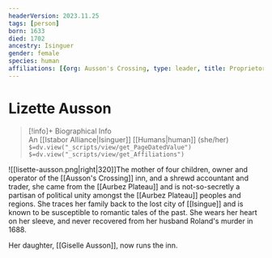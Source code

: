 ```yaml
---
headerVersion: 2023.11.25
tags: [person]
born: 1633
died: 1702
ancestry: Isinguer
gender: female
species: human
affiliations: [{org: Ausson's Crossing, type: leader, title: Proprietor, start: 1688, end: 1699 }]
---
```

# Lizette Ausson
>[!info]+ Biographical Info  
> An [[Istabor Alliance|Isinguer]] [[Humans|human]] (she/her)  
> `$=dv.view("_scripts/view/get_PageDatedValue")`  
> `$=dv.view("_scripts/view/get_Affiliations")`

![[lisette-ausson.png|right|320]]The mother of four children, owner and operator of the [[Ausson's Crossing]] inn, and a shrewd accountant and trader, she came from the [[Aurbez Plateau]] and is not-so-secretly a partisan of political unity amongst the [[Aurbez Plateau]] peoples and regions. She traces her family back to the lost city of [[Isingue]] and is known to be susceptible to romantic tales of the past. She wears her heart on her sleeve, and never recovered from her husband Roland's murder in 1688.

Her daughter, [[Giselle Ausson]], now runs the inn.